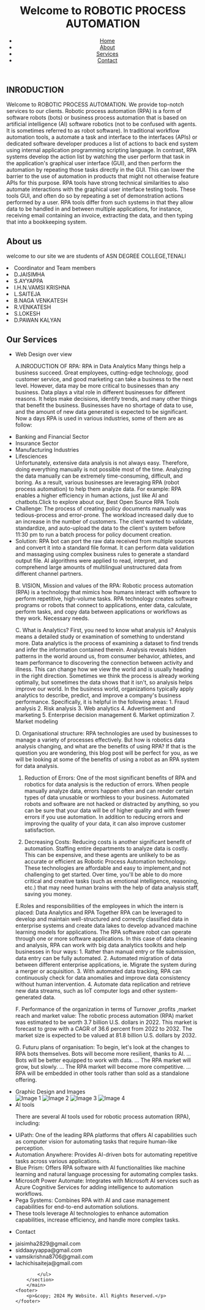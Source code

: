 <!DOCTYPE html>
<html lang="en">
<head>
    <meta charset="UTF-8">
    <meta http-equiv="X-UA-Compatible" content="IE=edge">
    <meta name="viewport" content="width=device-width, initial-scale=1.0">
    <title>ROBOTIC PROCESS AUTOMATION</title>
</head>
<body>
    <header>
        <h1>Welcome to ROBOTIC PROCESS AUTOMATION</h1>
        <nav>
            <ul>
                <li><a href="#">Home</a></li>
                <li><a href="#">About</a></li>
                <li><a href="#">Services</a></li>
                <li><a href="#">Contact</a></li>
            </ul>
        </nav>
    </header>
    <main>
        <section>
            <h2>INRODUCTION</h2>
            <p>Welcome to ROBOTIC PROCESS AUTOMATION. We provide top-notch services to our clients.
 Robotic process automation (RPA) is a form of software robots (bots) or business process automation that is based on
 artificial intelligence (AI) software robotics (not to be confused with 
agents. It is sometimes referred to as robot software). In traditional workflow automation tools, a automate a task and interface to the interfaces (APIs) or dedicated software developer produces a list of actions to back end system using internal application programming scripting language. In contrast, RPA systems develop the action
 list by watching the user perform that task in the application's graphical user interface (GUI), and then perform the automation by repeating those tasks directly in the GUI. This can lower the barrier to the use of automation in products that might not otherwise feature APIs for this purpose.
 RPA tools have strong technical similarities to also automate interactions with the graphical user interface testing tools. These tools GUI, and often do so by repeating a set of demonstration actions performed by a user. RPA tools differ from such systems in that they allow data to be handled in and between multiple applications, for instance, receiving email containing an invoice, extracting the data, and then typing that into a  bookkeeping system.
</p>
        </section>
<section>
<h2>About us</h2>
<p> welcome to our site we are students of ASN DEGREE COLLEGE,TENALI
      <li> Coordinator and Team members</li>
       <li>D.JAISIMHA</li>
       <li> S.AYYAPPA</li>
       <li> I.H.N.VAMSI KRISHNA</li>
        <li> L.SAITEJA</li>
        <li> B.NAGA VENKATESH</li>
        <li> R.VENKATESH</li>
        <li> S.LOKESH</li>
       <li> D.PAWAN KALYAN</li>
</P>
</section> 
        <section>
            <h2>Our Services</h2>
            <ul>
                <li>Web Design over view</li>
<p> A.INRODUCTION OF RPA:
RPA in Data Analytics Many things help a business succeed. Great employees, cutting-edge technology, good customer service, and good marketing can take a business to the next level. However, data may be more critical to businesses than any business. Data plays a vital role in different businesses for different reasons. It helps make decisions, identify trends, and many other things that benefit the business. Businesses have no shortage of data to use, and the amount of new data generated is expected to be significant. Now a days RPA is used in various industries, some of them are as follow: 
<li>Banking and Financial Sector</li> 
<li> Insurance Sector</li> 
<li> Manufacturing Industries</li> 
<li> Lifesciences</li>
Unfortunately, extensive data analysis is not always easy. Therefore, doing everything manually is not possible most of the time. Analyzing the data manually can be extremely time-consuming, difficult, and boring. As a result, various businesses are leveraging RPA (robot process automation) to help them analyze data. For example: RPA enables a higher efficiency in human actions, just like AI and chatbots.Click to explore about our, Best Open Source RPA Tools  

<li>Challenge: The process of creating policy documents manually was tedious-process and error-prone. The workload increased daily due to an increase in the number of customers. The client wanted to validate, standardize, and auto-upload the data to the client's system before 11:30 pm to run a batch process for policy document creation.</li>

<li>Solution: RPA bot can port the raw data received from multiple sources and convert it into a standard file format. It can perform data validation and massaging using complex business rules to generate a standard output file. AI algorithms were applied to read, interpret, and comprehend large amounts of multilingual unstructured data from different channel partners.</li>
</p>
<p>B. VISION, Mission and values of the RPA:
Robotic process automation (RPA) is a technology that mimics how humans interact with software to perform repetitive, high-volume tasks. RPA technology creates software programs or robots that
connect to applications, enter data, calculate, perform tasks, and copy data between applications or workflows as they work. Necessary needs.
</p>
<p>C. What is Analytics?
First, you need to know what analysis is? Analysis means a detailed study or examination of something to understand more. Data analytics is the process of examining a dataset to find trends
and infer the information contained therein.
Analysis reveals hidden patterns in the world around us, from consumer behavior, athletes, and team performance to discovering the connection between activity and illness. This can change how we
view the world and is usually heading in the right direction. Sometimes we think the process is already working optimally, but sometimes the data shows that it isn't, so analysis helps improve our
world.
In the business world, organizations typically apply analytics to describe, predict, and improve a company's business performance. Specifically, it is helpful in the following areas:
1. Fraud analysis
2. Risk analysis
3. Web analytics
4. Advertisement and marketing
5. Enterprise decision management
6. Market optimization
7. Market modeling
</p>

<p>D. Organisational structure:
RPA technologies are used by businesses to manage a variety of processes effectively. But how is robotics data analysis changing, and what are the benefits of using RPA? If that is the question you
are wondering, this blog post will be perfect for you, as we will be looking at some of the benefits of using a robot as an RPA system for data analysis.

1. Reduction of Errors:
One of the most significant benefits of RPA and robotics for data analysis is the reduction of errors.
When people manually analyze data, errors happen often and can render certain types of data unusable or worthless to your business. Automated robots and software are not hacked or distracted
by anything, so you can be sure that your data will be of higher quality and with fewer errors if you use automation. In addition to reducing errors and improving the quality of your data, it can also
improve customer satisfaction.

2. Decreasing Costs:
Reducing costs is another significant benefit of automation. Staffing entire departments to analyze data is costly. This can be expensive, and these agents are unlikely to be as accurate or efficient as Robotic Process Automation technology. These technologies are affordable and easy to implement,and not challenging to get started. Over time, you'll be able to do more critical and creative tasks (such as emotional intelligence, reasoning, etc.) that may need human brains with the help of data analysis staff, saving you money.
</p>

<p>E.Roles and responsibilities of the employees in which the intern is placed:
Data Analytics and RPA Together
RPA can be leveraged to develop and maintain well-structured and correctly classified data in enterprise systems and create data lakes to develop advanced machine learning models for
applications. The RPA software robot can operate through one or more software applications. In this case of data cleaning and analysis, RPA can work with big data analytics toolkits and help businesses
in four ways:
1. Rather than manual entry or file submission, data entry can be fully automated.
2. Automated migration of data between different enterprise applications, ie. Migrate the system during a merger or acquisition.
3. With automated data tracking, RPA can continuously check for data anomalies and improve data consistency without human intervention.
4. Automate data replication and retrieve new data streams, such as IoT computer logs and other system-generated data.
</p>

<p>F. Performance of the organization in terms of  
Turnover ,profits ,market reach and market value:
The robotic process automation (RPA) market was estimated to be worth 3.7 billion U.S. dollars in 2022. This market is forecast to grow with a CAGR of 36.6 percent from 2022 to 2032. The market size is expected to be valued at 81.8 billion U.S. dollars by 2032.
</p>

<p>G. Futuru plans of organisation:
To begin, let's look at the changes to RPA bots themselves.
	Bots will become more resilient, thanks to AI. ...
	Bots will be better equipped to work with data. ...
	The RPA market will grow, but slowly. ...
	The RPA market will become more competitive. ...
	RPA will be embedded in other tools rather than sold as a standalone offering.</p>
<li>Graphic Design and Images</li>
<img src="image1.jpg" alt="Image 1">
    <img src="image2.jpg" alt="Image 2">
    <img src="image3.jpg" alt="Image 3">
    <img src="image4.jpg" alt="Image 4">
<li>AI tools</li>
<p>There are several AI tools used for robotic process automation (RPA), including:

<li>UiPath: One of the leading RPA platforms that offers AI capabilities such as computer vision for automating tasks that require human-like perception.</li>

<li>Automation Anywhere: Provides AI-driven bots for automating repetitive tasks across various applications.</li>

<li>Blue Prism: Offers RPA software with AI functionalities like machine learning and natural language processing for automating complex tasks.</li>

<li>Microsoft Power Automate: Integrates with Microsoft AI services such as Azure Cognitive Services for adding intelligence to automation workflows.</li>

<li>Pega Systems: Combines RPA with AI and case management capabilities for end-to-end automation solutions.</li>

<li>These tools leverage AI technologies to enhance automation capabilities, increase efficiency, and handle more complex tasks.</li>
</p>
<li>Contact</li>
<p> <li>jaisimha2829@gmail.com</li>
       <li>siddaayyappa@gmail.com</li>
       <li>vamsikrishna8706@gmail.com</li>
       <li>lachichisaiteja@gmail.com</li>
     </p>

            </ul>
        </section>
        </main>
    <footer>
        <p>&copy; 2024 My Website. All Rights Reserved.</p>
    </footer>
</body>
</html>
